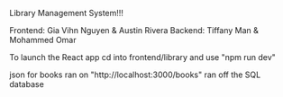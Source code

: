 Library Management System!!!

Frontend: Gia Vihn Nguyen & Austin Rivera
Backend: Tiffany Man & Mohammed Omar


To launch the React app cd into frontend/library and use "npm run dev"

json for books ran on "http://localhost:3000/books" ran off the SQL database